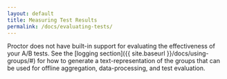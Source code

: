 ```yaml
---
layout: default
title: Measuring Test Results
permalink: /docs/evaluating-tests/
---
```


Proctor does not have built-in support for evaluating the effectiveness of your A/B tests. See the [logging section]({{ site.baseurl }}/docs/using-groups/#) for how to generate a text-representation of the groups that can be used for offline aggregation, data-processing, and test evaluation.
